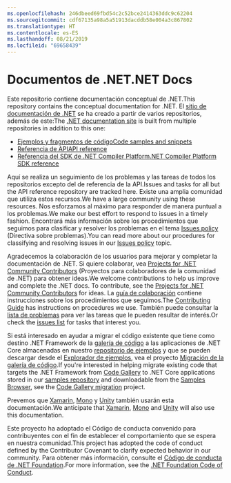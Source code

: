 ```yaml
---
ms.openlocfilehash: 246dbeed69fbd54c2c52bce2414363ddc9c62204
ms.sourcegitcommit: cdf67135a98a5a51913dacddb58e004a3c867802
ms.translationtype: HT
ms.contentlocale: es-ES
ms.lasthandoff: 08/21/2019
ms.locfileid: "69658439"
---
```

# <a name="net-docs"></a><span data-ttu-id="1906e-101">Documentos de .NET</span><span class="sxs-lookup"><span data-stu-id="1906e-101">.NET Docs</span></span>

<span data-ttu-id="1906e-102">Este repositorio contiene documentación conceptual de .NET.</span><span class="sxs-lookup"><span data-stu-id="1906e-102">This repository contains the conceptual documentation for .NET.</span></span> <span data-ttu-id="1906e-103">El [sitio de documentación de .NET](https://docs.microsoft.com/dotnet) se ha creado a partir de varios repositorios, además de este:</span><span class="sxs-lookup"><span data-stu-id="1906e-103">The [.NET documentation site](https://docs.microsoft.com/dotnet) is built from multiple repositories in addition to this one:</span></span>

- [<span data-ttu-id="1906e-104">Ejemplos y fragmentos de código</span><span class="sxs-lookup"><span data-stu-id="1906e-104">Code samples and snippets</span></span>](https://github.com/dotnet/samples)
- [<span data-ttu-id="1906e-105">Referencia de API</span><span class="sxs-lookup"><span data-stu-id="1906e-105">API reference</span></span>](https://github.com/dotnet/dotnet-api-docs)
- [<span data-ttu-id="1906e-106">Referencia del SDK de .NET Compiler Platform</span><span class="sxs-lookup"><span data-stu-id="1906e-106">.NET Compiler Platform SDK reference</span></span>](https://github.com/dotnet/roslyn-api-docs)

<span data-ttu-id="1906e-107">Aquí se realiza un seguimiento de los problemas y las tareas de todos los repositorios excepto del de referencia de la API.</span><span class="sxs-lookup"><span data-stu-id="1906e-107">Issues and tasks for all but the API reference repository are tracked here.</span></span> <span data-ttu-id="1906e-108">Existe una amplia comunidad que utiliza estos recursos.</span><span class="sxs-lookup"><span data-stu-id="1906e-108">We have a large community using these resources.</span></span> <span data-ttu-id="1906e-109">Nos esforzamos al máximo para responder de manera puntual a los problemas.</span><span class="sxs-lookup"><span data-stu-id="1906e-109">We make our best effort to respond to issues in a timely fashion.</span></span> <span data-ttu-id="1906e-110">Encontrará más información sobre los procedimientos que seguimos para clasificar y resolver los problemas en el tema [Issues policy](issues-policy.md) (Directiva sobre problemas).</span><span class="sxs-lookup"><span data-stu-id="1906e-110">You can read more about our procedures for classifying and resolving issues in our [Issues policy](issues-policy.md) topic.</span></span>

<span data-ttu-id="1906e-111">Agradecemos la colaboración de los usuarios para mejorar y completar la documentación de .NET. Si quiere colaborar, vea [Projects for .NET Community Contributors](https://github.com/dotnet/docs/projects/35) (Proyectos para colaboradores de la comunidad de .NET) para obtener ideas.</span><span class="sxs-lookup"><span data-stu-id="1906e-111">We welcome contributions to help us improve and complete the .NET docs. To contribute, see the [Projects for .NET Community Contributors](https://github.com/dotnet/docs/projects/35) for ideas.</span></span> <span data-ttu-id="1906e-112">La [guía de colaboración](CONTRIBUTING.md) contiene instrucciones sobre los procedimientos que seguimos.</span><span class="sxs-lookup"><span data-stu-id="1906e-112">The [Contributing Guide](CONTRIBUTING.md) has instructions on procedures we use.</span></span> <span data-ttu-id="1906e-113">También puede consultar la [lista de problemas](https://github.com/dotnet/docs/issues) para ver las tareas que le pueden resultar de interés.</span><span class="sxs-lookup"><span data-stu-id="1906e-113">Or check the [issues list](https://github.com/dotnet/docs/issues) for tasks that interest you.</span></span> 

<span data-ttu-id="1906e-114">Si está interesado en ayudar a migrar el código existente que tiene como destino .NET Framework de la [galería de código](https://code.msdn.microsoft.com) a las aplicaciones de .NET Core almacenadas en nuestro [repositorio de ejemplos](https://github.com/dotnet/samples) y que se pueden descargar desde el [Explorador de ejemplos](https://docs.microsoft.com/samples/browse), vea el proyecto [Migración de la galería de código](https://github.com/dotnet/docs/projects/88).</span><span class="sxs-lookup"><span data-stu-id="1906e-114">If you're interested in helping migrate existing code that targets the .NET Framework from [Code Gallery](https://code.msdn.microsoft.com) to .NET Core applications stored in our [samples repository](https://github.com/dotnet/samples) and downloadable from the [Samples Browser](https://docs.microsoft.com/samples/browse), see the [Code Gallery migration](https://github.com/dotnet/docs/projects/88) project.</span></span> 

<span data-ttu-id="1906e-115">Prevemos que [Xamarin](https://docs.microsoft.com/xamarin), [Mono](http://docs.go-mono.com/?link=root%3a%2fclasslib) y [Unity](https://docs.unity3d.com/Manual/index.html) también usarán esta documentación.</span><span class="sxs-lookup"><span data-stu-id="1906e-115">We anticipate that [Xamarin](https://docs.microsoft.com/xamarin), [Mono](http://docs.go-mono.com/?link=root%3a%2fclasslib) and [Unity](https://docs.unity3d.com/Manual/index.html) will also use this documentation.</span></span>

<span data-ttu-id="1906e-116">Este proyecto ha adoptado el Código de conducta convenido para contribuyentes con el fin de establecer el comportamiento que se espera en nuestra comunidad.</span><span class="sxs-lookup"><span data-stu-id="1906e-116">This project has adopted the code of conduct defined by the Contributor Covenant to clarify expected behavior in our community.</span></span>
<span data-ttu-id="1906e-117">Para obtener más información, consulte el [Código de conducta de .NET Foundation](https://dotnetfoundation.org/code-of-conduct).</span><span class="sxs-lookup"><span data-stu-id="1906e-117">For more information, see the [.NET Foundation Code of Conduct](https://dotnetfoundation.org/code-of-conduct).</span></span>
